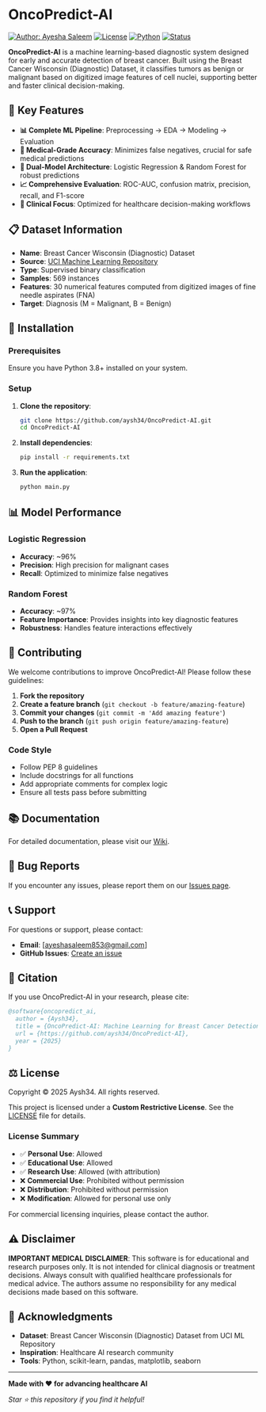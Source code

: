 # OncoPredict-AI

[![Author: Ayesha Saleem](https://img.shields.io/badge/Author-Ayesha%20Saleem-orange?style=flat-square&logo=github)](https://github.com/aysh34)
[![License](https://img.shields.io/badge/License-MIT-blue.svg)](LICENSE)
[![Python](https://img.shields.io/badge/Python-3.8+-green.svg)](https://python.org)
[![Status](https://img.shields.io/badge/Status-Active-success.svg)]()

**OncoPredict-AI** is a machine learning-based diagnostic system designed for early and accurate detection of breast cancer. Built using the Breast Cancer Wisconsin (Diagnostic) Dataset, it classifies tumors as benign or malignant based on digitized image features of cell nuclei, supporting better and faster clinical decision-making.

## 🚀 Key Features

- **📊 Complete ML Pipeline**: Preprocessing → EDA → Modeling → Evaluation
- **🧪 Medical-Grade Accuracy**: Minimizes false negatives, crucial for safe medical predictions
- **🤖 Dual-Model Architecture**: Logistic Regression & Random Forest for robust predictions
- **📈 Comprehensive Evaluation**: ROC-AUC, confusion matrix, precision, recall, and F1-score
- **🔬 Clinical Focus**: Optimized for healthcare decision-making workflows

## 📋 Dataset Information

- **Name**: Breast Cancer Wisconsin (Diagnostic) Dataset
- **Source**: [UCI Machine Learning Repository](https://archive.ics.uci.edu/ml/datasets/Breast+Cancer+Wisconsin+(Diagnostic))
- **Type**: Supervised binary classification
- **Samples**: 569 instances
- **Features**: 30 numerical features computed from digitized images of fine needle aspirates (FNA)
- **Target**: Diagnosis (M = Malignant, B = Benign)

## 🔧 Installation

### Prerequisites

Ensure you have Python 3.8+ installed on your system.

### Setup

1. **Clone the repository**:
   ```bash
   git clone https://github.com/aysh34/OncoPredict-AI.git
   cd OncoPredict-AI
   ```

2. **Install dependencies**:
   ```bash
   pip install -r requirements.txt
   ```

3. **Run the application**:
   ```bash
   python main.py
   ```

## 📊 Model Performance

### Logistic Regression
- **Accuracy**: ~96%
- **Precision**: High precision for malignant cases
- **Recall**: Optimized to minimize false negatives

### Random Forest
- **Accuracy**: ~97%
- **Feature Importance**: Provides insights into key diagnostic features
- **Robustness**: Handles feature interactions effectively


## 🤝 Contributing

We welcome contributions to improve OncoPredict-AI! Please follow these guidelines:

1. **Fork the repository**
2. **Create a feature branch** (`git checkout -b feature/amazing-feature`)
3. **Commit your changes** (`git commit -m 'Add amazing feature'`)
4. **Push to the branch** (`git push origin feature/amazing-feature`)
5. **Open a Pull Request**

### Code Style

- Follow PEP 8 guidelines
- Include docstrings for all functions
- Add appropriate comments for complex logic
- Ensure all tests pass before submitting

## 📚 Documentation

For detailed documentation, please visit our [Wiki](https://github.com/aysh34/OncoPredict-AI/wiki).

## 🐛 Bug Reports

If you encounter any issues, please report them on our [Issues page](https://github.com/aysh34/OncoPredict-AI/issues).

## 📞 Support

For questions or support, please contact:
- **Email**: [ayeshasaleem853@gmail.com]
- **GitHub Issues**: [Create an issue](https://github.com/aysh34/OncoPredict-AI/issues)

## 📄 Citation

If you use OncoPredict-AI in your research, please cite:

```bibtex
@software{oncopredict_ai,
  author = {Aysh34},
  title = {OncoPredict-AI: Machine Learning for Breast Cancer Detection},
  url = {https://github.com/aysh34/OncoPredict-AI},
  year = {2025}
}
```

## ⚖️ License

Copyright © 2025 Aysh34. All rights reserved.

This project is licensed under a **Custom Restrictive License**. See the [LICENSE](LICENSE) file for details.

### License Summary

- ✅ **Personal Use**: Allowed
- ✅ **Educational Use**: Allowed
- ✅ **Research Use**: Allowed (with attribution)
- ❌ **Commercial Use**: Prohibited without permission
- ❌ **Distribution**: Prohibited without permission
- ❌ **Modification**: Allowed for personal use only

For commercial licensing inquiries, please contact the author.

## ⚠️ Disclaimer

**IMPORTANT MEDICAL DISCLAIMER**: This software is for educational and research purposes only. It is not intended for clinical diagnosis or treatment decisions. Always consult with qualified healthcare professionals for medical advice. The authors assume no responsibility for any medical decisions made based on this software.

## 🌟 Acknowledgments

- **Dataset**: Breast Cancer Wisconsin (Diagnostic) Dataset from UCI ML Repository
- **Inspiration**: Healthcare AI research community
- **Tools**: Python, scikit-learn, pandas, matplotlib, seaborn

---

**Made with ❤️ for advancing healthcare AI**

*Star ⭐ this repository if you find it helpful!*
